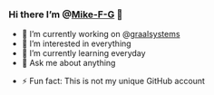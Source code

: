 ### Hi there I’m @[Mike-F-G](https://github.com/Mike-F-G) 👋

<!--
**Mike-F-G/Mike-F-G** is a ✨ _special_ ✨ repository because its `README.md` (this file) appears on your GitHub profile.
-->
- 🔭 I’m currently working on @[graalsystems](https://github.com/graalsystems)
- 👀 I’m interested in everything
- 🌱 I’m currently learning everyday
- 💬 Ask me about anything
<!-- 
- 👯 I’m looking to collaborate on ...
- 🤔 I’m looking for help with ...
- 📫 How to reach me: ...
- 😄 Pronouns: ...
-->
- ⚡ Fun fact: This is not my unique GitHub account
